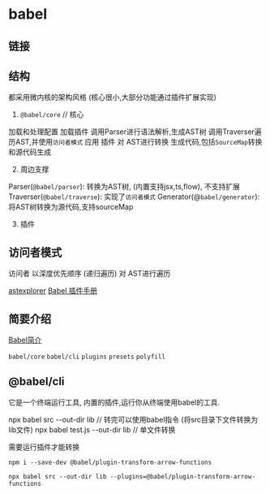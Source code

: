 # babel

## 链接

[](https://juejin.cn/post/6844903956905197576)

## 结构

都采用微内核的架构风格 (核心很小,大部分功能通过插件扩展实现)

1. `@babel/core` // 核心

加载和处理配置
加载插件
调用Parser进行语法解析,生成AST树
调用Traverser遍历AST,并使用`访问者模式` 应用 插件 对 AST进行转换
生成代码,包括`SourceMap`转换和源代码生成

2. 周边支撑

Parser(`@babel/parser`): 转换为AST树, (内置支持jsx,ts,flow), 不支持扩展
Traverser(`@babel/traverse`): 实现了`访问者模式`
Generator(@`babel/generator`): 将AST树转换为源代码,支持sourceMap

3. 插件

## 访问者模式

访问者 以深度优先顺序 (递归遍历) 对 AST进行遍历

[astexplorer](https://astexplorer.net/)
[Babel 插件手册](https://github.com/jamiebuilds/babel-handbook/blob/master/translations/zh-Hans/plugin-handbook.md#toc-visitors)

## 简要介绍

[Babel简介](https://juejin.cn/post/6844904065223098381)

`babel/core` `babel/cli`  `plugins` `presets` `polyfill`

## @babel/cli

它是一个终端运行工具, 内置的插件,运行你从终端使用babel的工具.

npx babel src --out-dir lib // 转完可以使用babel指令 (将src目录下文件转换为lib文件)
npx babel test.js --out-dir lib // 单文件转换

需要运行插件才能转换

`npm i --save-dev @babel/plugin-transform-arrow-functions`

`npx babel src --out-dir lib --plugins=@babel/plugin-transform-arrow-functions`
